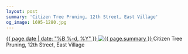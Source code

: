 ```yaml
---
layout: post
summary: 'Citizen Tree Pruning, 12th Street, East Village'
og_image: 1695-1280.jpg
---
```


<p>
 <time>
  <a href="/1695">
   {{ page.date | date: "%B %-d, %Y" }}
  </a>
 </time>
 <a href="/1695">
  <img alt="{{ page.summary }}" sizes="(min-width: 700px) 50vw, calc(100vw - 2rem)" src="{{ site.assets_url }}/1695-640.jpg" srcset="{{ site.assets_url }}/1695-320.jpg 320w, {{ site.assets_url }}/1695-640.jpg 640w, {{ site.assets_url }}/1695-960.jpg 960w, {{ site.assets_url }}/1695-1280.jpg 1280w"/>
 </a>
 <span>
  Citizen Tree Pruning, 12th Street, East Village
 </span>
</p>
